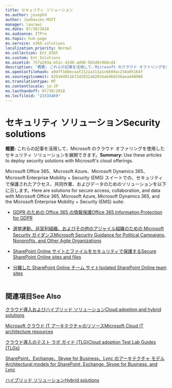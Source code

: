 ```yaml
---
title: セキュリティ ソリューション
ms.author: josephd
author: JoeDavies-MSFT
manager: laurawi
ms.date: 07/30/2018
ms.audience: ITPro
ms.topic: hub-page
ms.service: o365-solutions
localization_priority: Normal
ms.collection: Ent_O365
ms.custom: Ent_Solutions
ms.assetid: 75fa293a-b51c-42d0-ad90-5b3d9c9b0cd4
description: '概要: これらの記事を活用して、Microsoft のクラウド オファリングを使用したセキュリティ ソリューションを展開できます。'
ms.openlocfilehash: a94ff180ecaaf2122a313a1c6699ac234a95164f
ms.sourcegitcommit: 825d44011b72d2832a82834ab4bb536aea448986
ms.translationtype: MT
ms.contentlocale: ja-JP
ms.lasthandoff: 07/30/2018
ms.locfileid: "21533469"
---
```

# <a name="security-solutions"></a><span data-ttu-id="27995-103">セキュリティ ソリューション</span><span class="sxs-lookup"><span data-stu-id="27995-103">Security solutions</span></span>

 <span data-ttu-id="27995-104">**概要:** これらの記事を活用して、Microsoft のクラウド オファリングを使用したセキュリティ ソリューションを展開できます。</span><span class="sxs-lookup"><span data-stu-id="27995-104">**Summary:** Use these articles to deploy security solutions with Microsoft's cloud offerings.</span></span>
  
<span data-ttu-id="27995-105">Microsoft Office 365、Microsoft Azure、Microsoft Dynamics 365、Microsoft Enterprise Mobility + Security (EMS) スイートでの、セキュリティで保護されたアクセス、共同作業、およびデータのためのソリューションを以下に示します。</span><span class="sxs-lookup"><span data-stu-id="27995-105">Here are solutions for secure access, collaboration, and data with Microsoft Office 365, Microsoft Azure, Microsoft Dynamics 365, and the Microsoft Enterprise Mobility + Security (EMS) suite:</span></span>

- [<span data-ttu-id="27995-106">GDPR のための Office 365 の情報保護</span><span class="sxs-lookup"><span data-stu-id="27995-106">Office 365 Information Protection for GDPR</span></span>](office-365-information-protection-for-gdpr.md)
  
- [<span data-ttu-id="27995-107">選挙運動、非営利組織、およびその他のアジャイル組織のための Microsoft Security ガイダンス</span><span class="sxs-lookup"><span data-stu-id="27995-107">Microsoft Security Guidance for Political Campaigns, Nonprofits, and Other Agile Organizations</span></span>](microsoft-security-guidance-for-political-campaigns-nonprofits-and-other-agile-o.md)
    
- [<span data-ttu-id="27995-108">SharePoint Online サイトとファイルをセキュリティで保護する</span><span class="sxs-lookup"><span data-stu-id="27995-108">Secure SharePoint Online sites and files</span></span>](secure-sharepoint-online-sites-and-files.md)
    
- [<span data-ttu-id="27995-109">分離した SharePoint Online チーム サイト</span><span class="sxs-lookup"><span data-stu-id="27995-109">Isolated SharePoint Online team sites</span></span>](isolated-sharepoint-online-team-sites.md)
<br/><br/>
    
## <a name="see-also"></a><span data-ttu-id="27995-110">関連項目</span><span class="sxs-lookup"><span data-stu-id="27995-110">See Also</span></span>

[<span data-ttu-id="27995-111">クラウド導入およびハイブリッド ソリューション</span><span class="sxs-lookup"><span data-stu-id="27995-111">Cloud adoption and hybrid solutions</span></span>](cloud-adoption-and-hybrid-solutions.md)
  
[<span data-ttu-id="27995-112">Microsoft クラウド IT アーキテクチャのリソース</span><span class="sxs-lookup"><span data-stu-id="27995-112">Microsoft Cloud IT architecture resources</span></span>](microsoft-cloud-it-architecture-resources.md)
  
[<span data-ttu-id="27995-113">クラウド導入のテスト ラボ ガイド (TLG)</span><span class="sxs-lookup"><span data-stu-id="27995-113">Cloud adoption Test Lab Guides (TLGs)</span></span>](cloud-adoption-test-lab-guides-tlgs.md)
  
[<span data-ttu-id="27995-114">SharePoint、Exchange、Skype for Business、Lync のアーキテクチャ モデル</span><span class="sxs-lookup"><span data-stu-id="27995-114">Architectural models for SharePoint, Exchange, Skype for Business, and Lync</span></span>](architectural-models-for-sharepoint-exchange-skype-for-business-and-lync.md)
  
[<span data-ttu-id="27995-115">ハイブリッド ソリューション</span><span class="sxs-lookup"><span data-stu-id="27995-115">Hybrid solutions</span></span>](hybrid-solutions.md)


